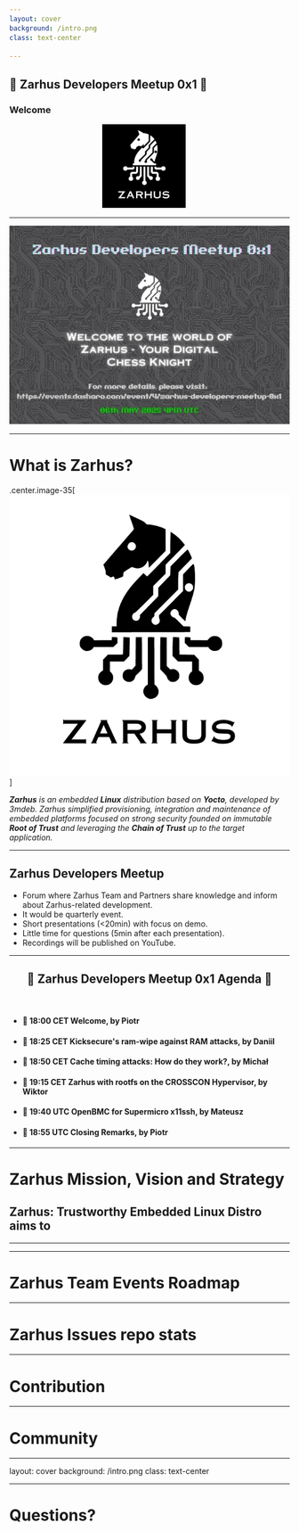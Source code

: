 ```yaml
---
layout: cover
background: /intro.png
class: text-center

---
```

## &#x1F44B; Zarhus Developers Meetup 0x1 &#x1F389;

### Welcome

<center>
    <img src="/img/zarhus_logo.png" width="150px"
         style="margin-left:-20px;filter: invert(1);">
</center>

---

<center><img src="/img/0x1/banner.jpg" width="650px"></center>

<!--

We would like to give you a heads up about the vision and mission. It is not
only about marketing but also about honest openness, authenticity, and
accountability, which should be the foundation of every project focusing on
trustworthiness.

-->

---

# What is Zarhus?

.center.image-35[![](/img/zarhus_logo.png)]

_**Zarhus** is an embedded **Linux** distribution based on **Yocto**, developed by
3mdeb. Zarhus simplified provisioning, integration and maintenance of embedded platforms focused on strong security founded on immutable **Root of Trust** and  leveraging the **Chain of Trust** up to the target application._

<!--

* By no mistake we want to focus on digital sovereignty.
* This is just introduction, we will talk more about our values, mission and
  vision later.

-->

---

## Zarhus Developers Meetup

- Forum where Zarhus Team and Partners share knowledge and inform about
  Zarhus-related development.
- It would be quarterly event.
- Short presentations (<20min) with focus on demo.
- Little time for questions (5min after each presentation).
- Recordings will be published on YouTube.


<!--

Format.

-->


---

## <center>&#x1F680; Zarhus Developers Meetup 0x1 Agenda &#x1F680;</center>

<br>

- #### &#x1F44B; 18:00 CET Welcome, by Piotr

- #### &#x1F9ED; 18:25 CET Kicksecure's ram-wipe against RAM attacks, by Daniil

- #### &#x1F9F0; 18:50 CET Cache timing attacks: How do they work?, by Michał

- #### &#x1F9F0; 19:15 CET Zarhus with rootfs on the CROSSCON Hypervisor, by Wiktor

- #### &#x1F9F0; 19:40 UTC OpenBMC for Supermicro x11ssh, by Mateusz

- #### &#x1F44F; 18:55 UTC Closing Remarks, by Piotr

---

# Zarhus Mission, Vision and Strategy

Zarhus: Trustworthy Embedded Linux Distro aims to
- 

<!--

"Zarhus: Trustworthy Embedded Linux Distro" is a Yocto-based embedded Linux
distribution that aims to simplify enabling advanced hardware security features
and performance in the embedded systems market. It extends U-Boot, ARM Trusted
Firmware, and Linux kernel to provide support for immutable hardware root of
trust, which propertise are preserved through a chain of trust to help provide
measured, verified, and secure boot. It also integrates secure storage, secure
elements, dTPM, and OP-TEE-based fTPM to support encrypted rootfs. The
distribution is currently focusing on Rockchip, NXP SoCs, and x86 architectures
and emphasizes its close collaboration with the Dasharo ecosystem for superior
testing and certification. This talk invites the community to explore Zarhus'
innovative features and contribute to its development.

http://dl.3mdeb.com/dasharo/dug/5/Zarhus_Trustworthy_Embedded_Linux_Distro.pdf
https://youtu.be/17ZImUA0JSw





-->

---
---

# Zarhus Team Events Roadmap

---

# Zarhus Issues repo stats

---

# Contribution

---

# Community

---

layout: cover
background: /intro.png
class: text-center

---

# Questions?

<!--

Comment to satisfy pre-commit

-->
